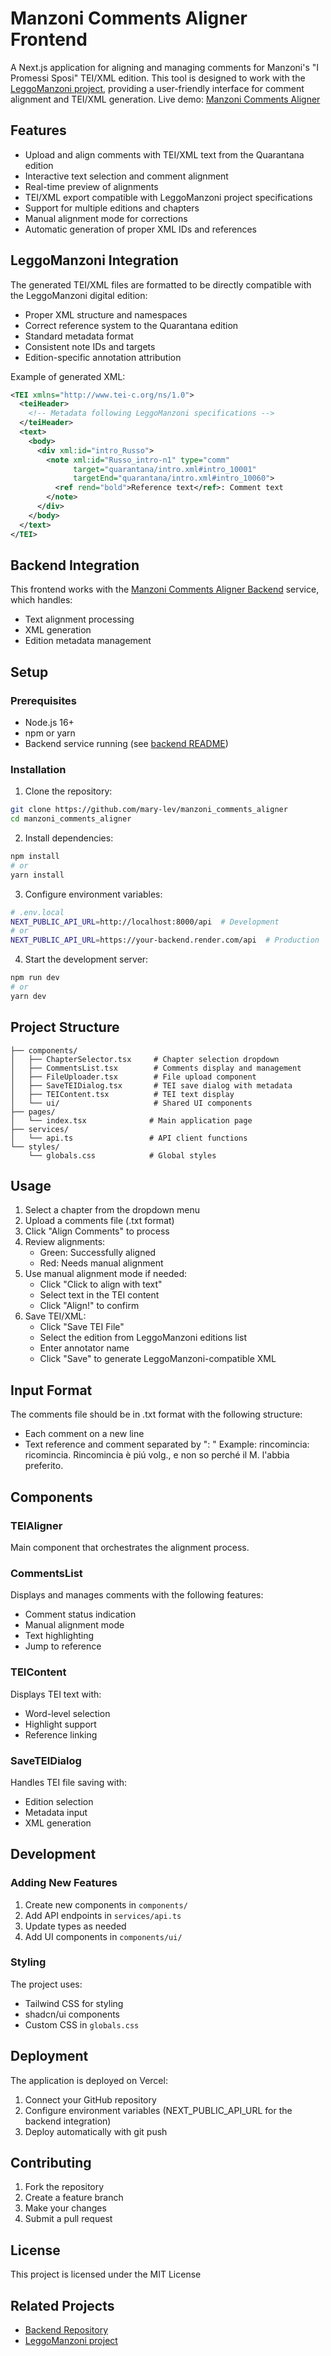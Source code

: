 # Manzoni Comments Aligner Frontend

A Next.js application for aligning and managing comments for Manzoni's "I Promessi Sposi" TEI/XML edition. This tool is designed to work with the [LeggoManzoni project](https://projects.dharc.unibo.it/leggomanzoni/), providing a user-friendly interface for comment alignment and TEI/XML generation. Live demo: [Manzoni Comments Aligner](https://manzoni-comments-aligner.vercel.app/)

## Features

- Upload and align comments with TEI/XML text from the Quarantana edition
- Interactive text selection and comment alignment
- Real-time preview of alignments
- TEI/XML export compatible with LeggoManzoni project specifications
- Support for multiple editions and chapters
- Manual alignment mode for corrections
- Automatic generation of proper XML IDs and references

## LeggoManzoni Integration

The generated TEI/XML files are formatted to be directly compatible with the LeggoManzoni digital edition:
- Proper XML structure and namespaces
- Correct reference system to the Quarantana edition
- Standard metadata format
- Consistent note IDs and targets
- Edition-specific annotation attribution

Example of generated XML:
```xml
<TEI xmlns="http://www.tei-c.org/ns/1.0">
  <teiHeader>
    <!-- Metadata following LeggoManzoni specifications -->
  </teiHeader>
  <text>
    <body>
      <div xml:id="intro_Russo">
        <note xml:id="Russo_intro-n1" type="comm" 
              target="quarantana/intro.xml#intro_10001" 
              targetEnd="quarantana/intro.xml#intro_10060">
          <ref rend="bold">Reference text</ref>: Comment text
        </note>
      </div>
    </body>
  </text>
</TEI>
```

## Backend Integration

This frontend works with the [Manzoni Comments Aligner Backend](https://github.com/mary-lev/aligner_backend) service, which handles:
- Text alignment processing
- XML generation
- Edition metadata management

## Setup

### Prerequisites
- Node.js 16+
- npm or yarn
- Backend service running (see [backend README](https://github.com/mary-lev/aligner_backend))

### Installation

1. Clone the repository:
```bash
git clone https://github.com/mary-lev/manzoni_comments_aligner
cd manzoni_comments_aligner
```

2. Install dependencies:
```bash
npm install
# or
yarn install
```

3. Configure environment variables:
```bash
# .env.local
NEXT_PUBLIC_API_URL=http://localhost:8000/api  # Development
# or
NEXT_PUBLIC_API_URL=https://your-backend.render.com/api  # Production
```

4. Start the development server:
```bash
npm run dev
# or
yarn dev
```

## Project Structure

```
├── components/
│   ├── ChapterSelector.tsx     # Chapter selection dropdown
│   ├── CommentsList.tsx        # Comments display and management
│   ├── FileUploader.tsx        # File upload component
│   ├── SaveTEIDialog.tsx       # TEI save dialog with metadata
│   ├── TEIContent.tsx          # TEI text display
│   └── ui/                     # Shared UI components
├── pages/
│   └── index.tsx              # Main application page
├── services/
│   └── api.ts                 # API client functions
└── styles/
    └── globals.css            # Global styles
```

## Usage

1. Select a chapter from the dropdown menu
2. Upload a comments file (.txt format)
3. Click "Align Comments" to process
4. Review alignments:
   - Green: Successfully aligned
   - Red: Needs manual alignment
5. Use manual alignment mode if needed:
   - Click "Click to align with text"
   - Select text in the TEI content
   - Click "Align!" to confirm
6. Save TEI/XML:
   - Click "Save TEI File"
   - Select the edition from LeggoManzoni editions list
   - Enter annotator name
   - Click "Save" to generate LeggoManzoni-compatible XML

## Input Format

The comments file should be in .txt format with the following structure:
- Each comment on a new line
- Text reference and comment separated by ": "
Example: 
rincomincia: ricomincia. Rincomincia è piú volg., e non so perché il M. l'abbia preferito. 

## Components

### TEIAligner
Main component that orchestrates the alignment process.

### CommentsList
Displays and manages comments with the following features:
- Comment status indication
- Manual alignment mode
- Text highlighting
- Jump to reference

### TEIContent
Displays TEI text with:
- Word-level selection
- Highlight support
- Reference linking

### SaveTEIDialog
Handles TEI file saving with:
- Edition selection
- Metadata input
- XML generation

## Development

### Adding New Features

1. Create new components in `components/`
2. Add API endpoints in `services/api.ts`
3. Update types as needed
4. Add UI components in `components/ui/`

### Styling

The project uses:
- Tailwind CSS for styling
- shadcn/ui components
- Custom CSS in `globals.css`

## Deployment

The application is deployed on Vercel:

1. Connect your GitHub repository
2. Configure environment variables (NEXT_PUBLIC_API_URL for the backend integration)
3. Deploy automatically with git push

## Contributing

1. Fork the repository
2. Create a feature branch
3. Make your changes
4. Submit a pull request

## License
This project is licensed under the MIT License

## Related Projects

- [Backend Repository](https://github.com/mary-lev/aligner_backend)
- [LeggoManzoni project](https://projects.dharc.unibo.it/leggomanzoni)